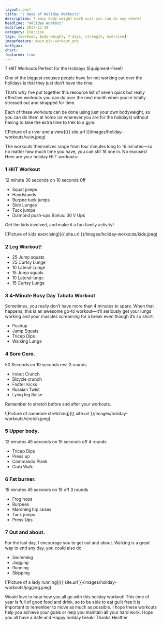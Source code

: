```yaml
---
layout: post
title: "7 days of Holiday Workouts"
description: 7 easy body weight work-outs you can do any where!
headline: "Holiday Workout"
modified: 2017-11-30
category: Exercise
tags: [workout, body-weight, 7-days, strength, exercise]
imagefeature: main-pic-workout.png
mathjax: 
chart:
featured: true
---
```


<style>



</style>



7 HIIT Workouts Perfect for the Holidays (Equipment-Free!)

One of the biggest excuses people have for not working out over the holidays is that they just don’t have the time.

That’s why I’ve put together this resource list of seven quick but really effective workouts you can do over the next month when you’re totally stressed out and strapped for time.

Each of these workouts can be done using just your own bodyweight, so you can do them at home (or wherever you are for the holidays) without having to take the extra time to trek to a gym.

![Picture of a river and a view]({{ site.url }}/images/holiday-workouts/veiw.jpeg)

The workouts themselves range from four minutes long to 16 minutes—so no matter how much time you have, you can still fit one in.
No excuses!
Here are your holiday HIIT workouts:

### 1 HIIT Workout
 12 minute
 30 seconds on 10 seconds 0ff

+ Squat jumps 
+ Handstands
+ Burpee tuck jumps 
+ Side Lunges 
+ Tuck jumps 
+ Diamond push-ups
Bonus: 30 V Ups

Get the kids involved, and make it a fun family activity! 

![Picture of kids exercising]({{ site.url }}/images/holiday-workouts/kids.jpeg)



### 2 Leg Workout!

+ 25 Jump squats 
+ 25 Curtsy Lunge 
+ 10 Lateral Lunge
+ 15 Jump squats 
+ 10 Lateral lunge
+ 15 Curtsy Lunge 




### 3 4-Minute Busy Day Tabata Workout

Sometimes, you really don’t have more than 4 minutes to spare.
When that happens, this is an awesome go-to workout—it’ll seriously get your lungs working and your muscles screaming for a break even though it’s so short.

+ Pushup
+ Jump Squats
+ Tricep Dips
+ Walking Lunge




### 4 Sore Core.

50 Seconds on 10 seconds rest 3 rounds

+ In/out Crunch
+ Bicycle crunch
+ Flutter Kicks
+ Russian Twist
+ Lying leg Raise

Remember to stretch before and after your workouts.

![Picture of someone stretching]({{ site.url }}/images/holiday-workouts/stretch.jpeg)




### 5 Upper body.

12 minutes 45 seconds on 15 seconds off 4 rounds

+ Tricep Dips
+ Press up
+ Commando Plank
+ Crab Walk



### 6 Fat burner.

15 minutes 45 seconds on 15 off 3 rounds

+ Frog hops
+ Burpees 
+ Marching hip raises
+ Tuck jumps
+ Press Ups


### 7 Out and about.

For the last day, I encourage you to get out and about.
Walking is a great way to end any day, you could also do 

+ Swimming 
+ Jogging
+ Running
+ Skipping

![Picture of a lady running]({{ site.url }}/images/holiday-workouts/jogging.jpeg)


Would love to hear how you all go with this holiday workout! 
This time of year is full of good food and drink, so to be able to eat guilt free it is important to remember to move as much as possible. I hope these workouts help you achieve your goals or help you maintain all your hard work. 
Hope you all have a Safe and Happy holiday break! Thanks Heather
